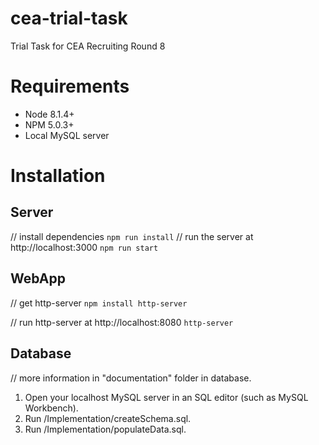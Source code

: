 # cea-trial-task
Trial Task for CEA Recruiting Round 8

# Requirements
- Node 8.1.4+
- NPM 5.0.3+
- Local MySQL server

# Installation

## Server

// install dependencies
`npm run install`
// run the server at http://localhost:3000
`npm run start`

## WebApp
// get http-server
`npm install http-server`

// run http-server at http://localhost:8080
`http-server`

## Database
// more information in "documentation" folder in database.

1. Open your localhost MySQL server in an SQL editor (such as MySQL Workbench).
2. Run /Implementation/createSchema.sql.
3. Run /Implementation/populateData.sql.
